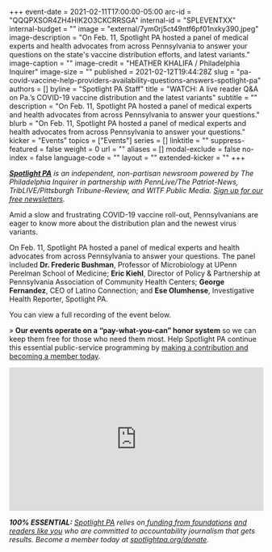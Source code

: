 +++
event-date = 2021-02-11T17:00:00-05:00
arc-id = "QQQPXSOR4ZH4HIK2O3CKCRRSGA"
internal-id = "SPLEVENTXX"
internal-budget = ""
image = "external/7ym0rj5ct49ntf6pf01nxky390.jpeg"
image-description = "On Feb. 11, Spotlight PA hosted a panel of medical experts and health advocates from across Pennsylvania to answer your questions on the state's vaccine distribution efforts, and latest variants."
image-caption = ""
image-credit = "HEATHER KHALIFA / Philadelphia Inquirer"
image-size = ""
published = 2021-02-12T19:44:28Z
slug = "pa-covid-vaccine-help-providers-availability-questions-answers-spotlight-pa"
authors = []
byline = "Spotlight PA Staff"
title = "WATCH: A live reader Q&A on Pa.’s COVID-19 vaccine distribution and the latest variants"
subtitle = ""
description = "On Feb. 11, Spotlight PA hosted a panel of medical experts and health advocates from across Pennsylvania to answer your questions."
blurb = "On Feb. 11, Spotlight PA hosted a panel of medical experts and health advocates from across Pennsylvania to answer your questions."
kicker = "Events"
topics = ["Events"]
series = []
linktitle = ""
suppress-featured = false
weight = 0
url = ""
aliases = []
modal-exclude = false
no-index = false
language-code = ""
layout = ""
extended-kicker = ""
+++

<a href="https://www.spotlightpa.org/"><i><b>Spotlight PA</b></i></a><i> is an independent, non-partisan newsroom powered by The Philadelphia Inquirer in partnership with PennLive/The Patriot-News, TribLIVE/Pittsburgh Tribune-Review, and WITF Public Media. </i><a href="https://www.spotlightpa.org/newsletters"><i>Sign up for our free newsletters</i></a><i>.</i>

Amid a slow and frustrating COVID-19 vaccine roll-out, Pennsylvanians are eager to know more about the distribution plan and the newest virus variants.

On Feb. 11, Spotlight PA hosted a panel of medical experts and health advocates from across Pennsylvania to answer your questions. The panel included <b>Dr. Frederic Bushman</b>, Professor of Microbiology at UPenn Perelman School of Medicine; <b>Eric Kiehl</b>, Director of Policy &amp; Partnership at Pennsylvania Association of Community Health Centers; <b>George Fernandez</b>, CEO of Latino Connection; and <b>Ese Olumhense</b>, Investigative Health Reporter, Spotlight PA.

You can view a full recording of the event below.

» <b>Our events operate on a “pay-what-you-can” honor system</b> so we can keep them free for those who need them most. Help Spotlight PA continue this essential public-service programming by <a href="/donate?campaign=701Dn000000YgozIAC" target=_blank>making a contribution and becoming a member today</a>.

<div style="padding:56.25% 0 0 0;position:relative;"><iframe src="https://web.archive.org/20210214074421/https://player.vimeo.com/video/511728662?color=ffcb05&title=0&byline=0" style="position:absolute;top:0;left:0;width:100%;height:100%;" frameborder="0" allow="autoplay; fullscreen; picture-in-picture" allowfullscreen></iframe></div><script src="https://player.vimeo.com/api/player.js"></script>

<i><b>100% ESSENTIAL:</b></i><i> </i><a href="https://www.spotlightpa.org/"><i>Spotlight PA</i></a><i> relies on</i><a href="https://www.spotlightpa.org/support"><i> funding from foundations</i></a><i> </i><a href="https://www.spotlightpa.org/support"><i>and readers like you</i></a><i> who are committed to accountability journalism that gets results. Become a member today at </i><a href="/donate?campaign=701Dn000000YgovIAC"><i>spotlightpa.org/donate</i></a><i>.</i>

